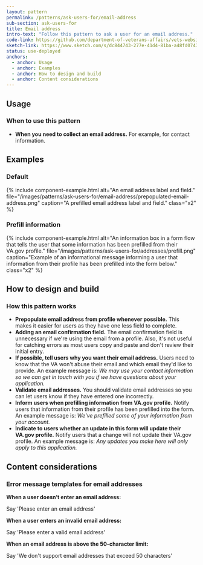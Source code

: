 ```yaml
---
layout: pattern
permalink: /patterns/ask-users-for/email-address
sub-section: ask-users-for
title: Email address
intro-text: "Follow this pattern to ask a user for an email address."
code-link: https://github.com/department-of-veterans-affairs/vets-website/blob/main/src/platform/forms-system/src/js/web-component-patterns/emailPattern.jsx
sketch-link: https://www.sketch.com/s/dc844743-277e-41d4-81ba-a48fd0743952/p/7F447374-E091-4BA2-90FC-06AE6DF82F92/canvas
status: use-deployed
anchors:
  - anchor: Usage
  - anchor: Examples
  - anchor: How to design and build
  - anchor: Content considerations
---
```


## Usage

### When to use this pattern

* **When you need to collect an email address.** For example, for contact information.
 
## Examples
### Default
{% include component-example.html alt="An email address label and field." file="/images/patterns/ask-users-for/email-address/prepopulated-email-address.png" caption="A prefilled email address label and field." class="x2" %}

### Prefill information

{% include component-example.html alt="An information box in a form flow that tells the user that some information has been prefilled from their VA.gov profile." file="/images/patterns/ask-users-for/addresses/prefill.png" caption="Example of an informational message informing a user that information from their profile has been prefilled into the form below." class="x2" %}

## How to design and build 

### How this pattern works

- **Prepopulate email address from profile whenever possible.** This makes it easier for users as they have one less field to complete.
- **Adding an email confirmation field.** The email confirmation field is unnecessary if we're using the email from a profile. Also, it's not useful for catching errors as most users copy and paste and don't review their initial entry.
- **If possible, tell users why you want their email address.** Users need to know that the VA won't abuse their email and which email they'd like to provide. An example message is: *We may use your contact information so we can get in touch with you if we have questions about your application.*
- **Validate email addresses.** You should validate email addresses so you can let users know if they have entered one incorrectly.
- **Inform users when prefilling information from VA.gov profile.** Notify users that information from their profile has been prefilled into the form. An example message is: *We've prefilled some of your information from your account.*
- **Indicate to users whether an update in this form will update their VA.gov profile.** Notify users that a change will not update their VA.gov profile. An example message is: *Any updates you make here will only apply to this application.*

## Content considerations

### Error message templates for email addresses

**When a user doesn’t enter an email address:** 

Say  'Please enter an email address'

**When a user enters an invalid email address:** 

Say  'Please enter a valid email address'

**When an email address is above the 50-character limit:**

Say 'We don't support email addresses that exceed 50 characters'
